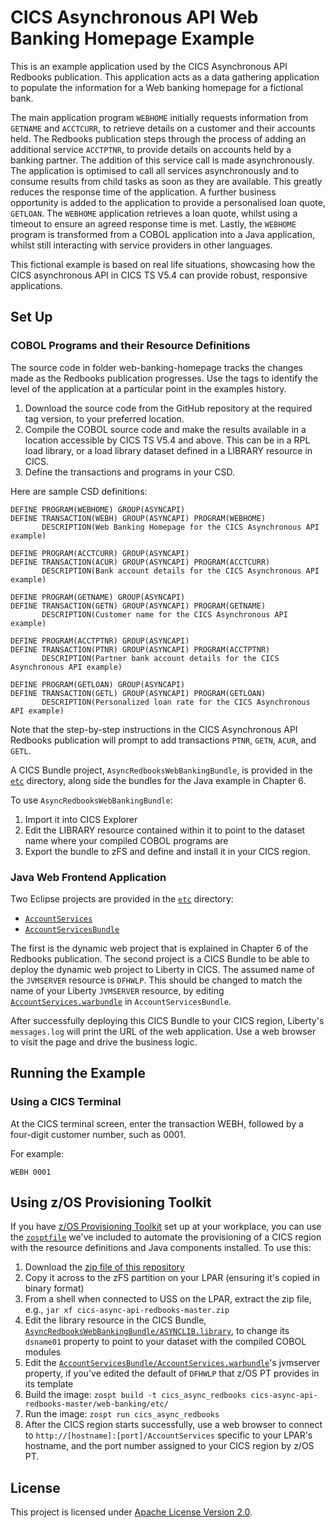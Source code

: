 # CICS Asynchronous API Web Banking Homepage Example

This is an example application used by the CICS Asynchronous API
Redbooks publication. This application acts as a data gathering
application to populate the information for a Web banking homepage for
a fictional bank.

The main application program `WEBHOME` initially requests information
from `GETNAME` and `ACCTCURR`, to retrieve details on a customer and
their accounts held.  The Redbooks publication steps through the
process of adding an additional service `ACCTPTNR`, to provide details
on accounts held by a banking partner. The addition of this service
call is made asynchronously.  The application is optimised to call all
services asynchronously and to consume results from child tasks as
soon as they are available. This greatly reduces the response time of
the application.  A further business opportunity is added to the
application to provide a personalised loan quote, `GETLOAN`. The
`WEBHOME` application retrieves a loan quote, whilst using a timeout
to ensure an agreed response time is met.  Lastly, the `WEBHOME`
program is transformed from a COBOL application into a Java
application, whilst still interacting with service providers in other
languages.

This fictional example is based on real life situations, showcasing
how the CICS asynchronous API in CICS TS V5.4 can provide robust,
responsive applications.


## Set Up


### COBOL Programs and their Resource Definitions
The source code in folder web-banking-homepage tracks the changes made
as the Redbooks publication progresses.  Use the tags to identify the
level of the application at a particular point in the examples
history.

1. Download the source code from the GitHub repository at the required
   tag version, to your preferred location.
2. Compile the COBOL source code and make the results available in a
   location accessible by CICS TS V5.4 and above. This can be in a RPL
   load library, or a load library dataset defined in a LIBRARY
   resource in CICS.
3. Define the transactions and programs in your CSD.

Here are sample CSD definitions:

```
DEFINE PROGRAM(WEBHOME) GROUP(ASYNCAPI)
DEFINE TRANSACTION(WEBH) GROUP(ASYNCAPI) PROGRAM(WEBHOME)
       DESCRIPTION(Web Banking Homepage for the CICS Asynchronous API example)

DEFINE PROGRAM(ACCTCURR) GROUP(ASYNCAPI)
DEFINE TRANSACTION(ACUR) GROUP(ASYNCAPI) PROGRAM(ACCTCURR)
       DESCRIPTION(Bank account details for the CICS Asynchronous API example) 

DEFINE PROGRAM(GETNAME) GROUP(ASYNCAPI)
DEFINE TRANSACTION(GETN) GROUP(ASYNCAPI) PROGRAM(GETNAME)
       DESCRIPTION(Customer name for the CICS Asynchronous API example)

DEFINE PROGRAM(ACCTPTNR) GROUP(ASYNCAPI)
DEFINE TRANSACTION(PTNR) GROUP(ASYNCAPI) PROGRAM(ACCTPTNR)
       DESCRIPTION(Partner bank account details for the CICS Asynchronous API example) 

DEFINE PROGRAM(GETLOAN) GROUP(ASYNCAPI)
DEFINE TRANSACTION(GETL) GROUP(ASYNCAPI) PROGRAM(GETLOAN)
       DESCRIPTION(Personalized loan rate for the CICS Asynchronous API example)
```
 
Note that the step-by-step instructions in the CICS Asynchronous API
Redbooks publication will prompt to add transactions `PTNR`, `GETN`,
`ACUR`, and `GETL`.

A CICS Bundle project, `AsyncRedbooksWebBankingBundle`, is provided in
the [`etc`](etc/) directory, along side the bundles for the Java
example in Chapter 6.

To use `AsyncRedbooksWebBankingBundle`:

1. Import it into CICS Explorer
2. Edit the LIBRARY resource contained within it to point to the
   dataset name where your compiled COBOL programs are
3. Export the bundle to zFS and define and install it in your CICS
   region.


### Java Web Frontend Application
Two Eclipse projects are provided in the [`etc`](etc/) directory:

- [`AccountServices`](etc/AccountServices/)
- [`AccountServicesBundle`](etc/AccountServicesBundle/)

The first is the dynamic web project that is explained in Chapter 6 of
the Redbooks publication. The second project is a CICS Bundle to be
able to deploy the dynamic web project to Liberty in CICS. The assumed
name of the `JVMSERVER` resource is `DFHWLP`. This should be changed
to match the name of your Liberty `JVMSERVER` resource, by editing
[`AccountServices.warbundle`](etc/AccountServicesBundle/AccountServices.warbundle)
in `AccountServicesBundle`.

After successfully deploying this CICS Bundle to your CICS region,
Liberty's `messages.log` will print the URL of the web
application. Use a web browser to visit the page and drive the
business logic.


## Running the Example


### Using a CICS Terminal
At the CICS terminal screen, enter the transaction WEBH, followed by a
four-digit customer number, such as 0001.

For example:

```
WEBH 0001
```


## Using z/OS Provisioning Toolkit
If you have [z/OS Provisioning Toolkit][zospt] set up at your
workplace, you can use the [`zosptfile`](etc/zosptfile) we've included
to automate the provisioning of a CICS region with the resource
definitions and Java components installed. To use this:

1. Download the [zip file of this repository][zip]
2. Copy it across to the zFS partition on your LPAR (ensuring it's
   copied in binary format)
3. From a shell when connected to USS on the LPAR, extract the zip
   file, e.g., ```jar xf cics-async-api-redbooks-master.zip```
4. Edit the library resource in the CICS Bundle,
   [`AsyncRedbooksWebBankingBundle/ASYNCLIB.library`][asynclib], to
   change its `dsname01` property to point to your dataset with the
   compiled COBOL modules
5. Edit the
   [`AccountServicesBundle/AccountServices.warbundle`][warbundle]'s
   jvmserver property, if you've edited the default of `DFHWLP` that
   z/OS PT provides in its template
4. Build the image:
   ```zospt build -t cics_async_redbooks cics-async-api-redbooks-master/web-banking/etc/```
5. Run the image:
   ```zospt run cics_async_redbooks```
6. After the CICS region starts successfully, use a web browser to
   connect to
   ```http://[hostname]:[port]/AccountServices```
   specific to your LPAR's hostname, and the port number assigned to
   your CICS region by z/OS PT.


## License
This project is licensed under [Apache License Version 2.0](../LICENSE).




[zospt]: https://developer.ibm.com/mainframe/products/zospt/
[zip]: https://github.com/cicsdev/cics-async-api-redbooks/archive/master.zip
[asynclib]: etc/AsyncRedbooksWebBankingBundle/ASYNCLIB.library
[warbundle]: etc/AccountServicesBundle/AccountServices.warbundle
